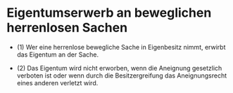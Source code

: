 # Eigentumserwerb an beweglichen herrenlosen Sachen

- (1) Wer eine herrenlose bewegliche Sache in Eigenbesitz nimmt, erwirbt das Eigentum an der Sache.

- (2) Das Eigentum wird nicht erworben, wenn die Aneignung gesetzlich verboten ist oder wenn durch die Besitzergreifung das Aneignungsrecht eines anderen verletzt wird.

